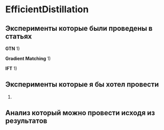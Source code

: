# EfficientDistillation

## Эксперименты которые были проведены в статьях
**GTN**
1) 

**Gradient Matching**
1) 

**IFT**
1) 

## Эксперименты которые я бы хотел провести
1)

## Анализ который можно провести исходя из результатов
